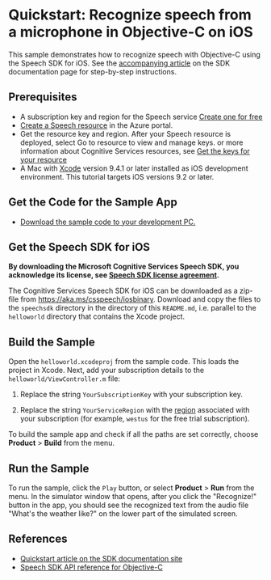 # Quickstart: Recognize speech from a microphone in Objective-C on iOS

This sample demonstrates how to recognize speech with Objective-C using the Speech SDK for iOS.
See the [accompanying article](https://docs.microsoft.com/en-us/azure/cognitive-services/speech-service/get-started-text-to-speech?tabs=terminal&pivots=programming-language-objectivec) on the SDK documentation page for step-by-step instructions.

## Prerequisites

* A subscription key and region for the Speech service [Create one for free](https://azure.microsoft.com/en-us/free/cognitive-services/)
* [Create a Speech resource](https://ms.portal.azure.com/#create/Microsoft.CognitiveServicesSpeechServices) in the Azure portal.
* Get the resource key and region. After your Speech resource is deployed, select Go to resource to view and manage keys. or  more information about Cognitive Services resources, see [Get the keys for your resource](https://docs.microsoft.com/en-us/azure/cognitive-services/cognitive-services-apis-create-account?tabs=multiservice%2Cwindows#get-the-keys-for-your-resource)
* A Mac with [Xcode](https://geo.itunes.apple.com/us/app/xcode/id497799835?mt=12) version 9.4.1 or later installed as iOS development environment. This tutorial targets iOS versions 9.2 or later.

## Get the Code for the Sample App

* [Download the sample code to your development PC.](/README.md#get-the-samples)

## Get the Speech SDK for iOS

**By downloading the Microsoft Cognitive Services Speech SDK, you acknowledge its license, see [Speech SDK license agreement](https://aka.ms/csspeech/license201809).**

The Cognitive Services Speech SDK for iOS can be downloaded as a zip-file from https://aka.ms/csspeech/iosbinary. Download and copy the files to the `speechsdk` directory in the directory of this `README.md`, i.e. parallel to the `helloworld` directory that contains the Xcode project.

## Build the Sample

Open the `helloworld.xcodeproj` from the sample code.
This loads the project in Xcode.
Next, add your subscription details to the `helloworld/ViewController.m` file:

1. Replace the string `YourSubscriptionKey` with your subscription key.

1. Replace the string `YourServiceRegion` with the [region](https://docs.microsoft.com/azure/cognitive-services/speech-service/regions) associated with your subscription (for example, `westus` for the free trial subscription).

To build the sample app and check if all the paths are set correctly, choose **Product** > **Build** from the menu.

## Run the Sample

To run the sample, click the `Play` button, or select **Product** > **Run** from the menu.
In the simulator window that opens, after you click the "Recognize!" button in the app, you should see the recognized text from the audio file "What's the weather like?" on the lower part of the simulated screen.

## References

* [Quickstart article on the SDK documentation site](https://docs.microsoft.com/en-us/azure/cognitive-services/speech-service/get-started-text-to-speech?tabs=terminal&pivots=programming-language-objectivec)
* [Speech SDK API reference for Objective-C](https://aka.ms/csspeech/objectivecref)
